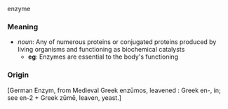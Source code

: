 enzyme
### Meaning
+ _noun_: Any of numerous proteins or conjugated proteins produced by living organisms and functioning as biochemical catalysts
	+ __eg__: Enzymes are essential to the body's functioning

### Origin

[German Enzym, from Medieval Greek enzūmos, leavened : Greek en-, in; see en-2 + Greek zūmē, leaven, yeast.]
